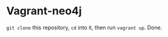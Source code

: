 Vagrant-neo4j
=============

`git clone` this repository, `cd` into it, then run `vagrant up`. Done.
